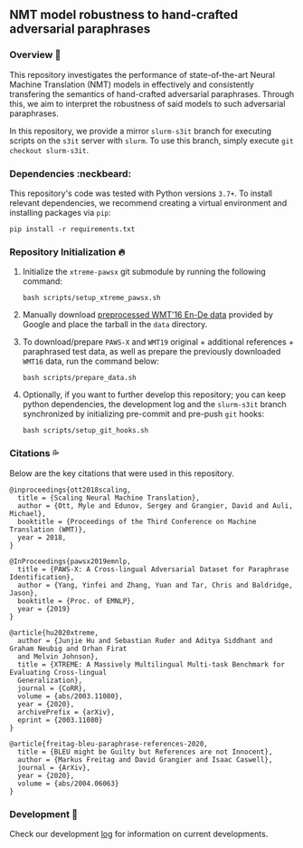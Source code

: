 ## NMT model robustness to hand-crafted adversarial paraphrases

### Overview :book:

This repository investigates the performance of state-of-the-art Neural Machine Translation (NMT) models in effectively and consistently transfering the semantics of hand-crafted adversarial paraphrases. Through this, we aim to interpret the robustness of said models to such adversarial paraphrases.

In this repository, we provide a mirror `slurm-s3it` branch for executing scripts on the `s3it` server with `slurm`. To use this branch, simply execute `git checkout slurm-s3it`. 

### Dependencies :neckbeard:

This repository's code was tested with Python versions `3.7+`. To install relevant dependencies, we recommend creating a virtual environment and installing packages via `pip`:

```shell
pip install -r requirements.txt
```

### Repository Initialization :fire:

1. Initialize the `xtreme-pawsx` git submodule by running the following command:

    ```shell
    bash scripts/setup_xtreme_pawsx.sh
    ```

2. Manually download [preprocessed WMT'16 En-De data](https://drive.google.com/uc?export=download&id=0B_bZck-ksdkpM25jRUN2X2UxMm8) provided by Google and place the tarball in the `data` directory.

3. To download/prepare `PAWS-X` and `WMT19` original + additional references + paraphrased test data, as well as prepare the previously downloaded `WMT16` data, run the command below:

    ```shell
    bash scripts/prepare_data.sh
    ```

4. Optionally, if you want to further develop this repository; you can keep python dependencies, the development log and the `slurm-s3it` branch synchronized by initializing pre-commit and pre-push `git` hooks:

    ```shell
    bash scripts/setup_git_hooks.sh
    ```

### Citations :sweat_drops:

Below are the key citations that were used in this repository.

```
@inproceedings{ott2018scaling,
  title = {Scaling Neural Machine Translation},
  author = {Ott, Myle and Edunov, Sergey and Grangier, David and Auli, Michael},
  booktitle = {Proceedings of the Third Conference on Machine Translation (WMT)},
  year = 2018,
}

@InProceedings{pawsx2019emnlp,
  title = {PAWS-X: A Cross-lingual Adversarial Dataset for Paraphrase Identification},
  author = {Yang, Yinfei and Zhang, Yuan and Tar, Chris and Baldridge, Jason},
  booktitle = {Proc. of EMNLP},
  year = {2019}
}

@article{hu2020xtreme,
  author = {Junjie Hu and Sebastian Ruder and Aditya Siddhant and Graham Neubig and Orhan Firat
  and Melvin Johnson},
  title = {XTREME: A Massively Multilingual Multi-task Benchmark for Evaluating Cross-lingual 
  Generalization},
  journal = {CoRR},
  volume = {abs/2003.11080},
  year = {2020},
  archivePrefix = {arXiv},
  eprint = {2003.11080}
}

@article{freitag-bleu-paraphrase-references-2020,
  title = {BLEU might be Guilty but References are not Innocent},
  author = {Markus Freitag and David Grangier and Isaac Caswell},
  journal = {ArXiv},
  year = {2020},
  volume = {abs/2004.06063}
}
```

### Development :snail:

Check our development [log](./docs/develop.md) for information on current developments.
